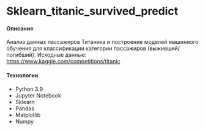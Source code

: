 # Sklearn_titanic_survived_predict
#### Описание
Анализ данных пассажиров Титаника и построение моделей машинного обучения для
классификации категории пассажиров (выживший/погибший).
Исходные данные: https://www.kaggle.com/competitions/titanic
#### Технологии
* Python 3.9
* Jupyter Notebook
* Sklearn
* Pandas
* Matplotlib
* Numpy
